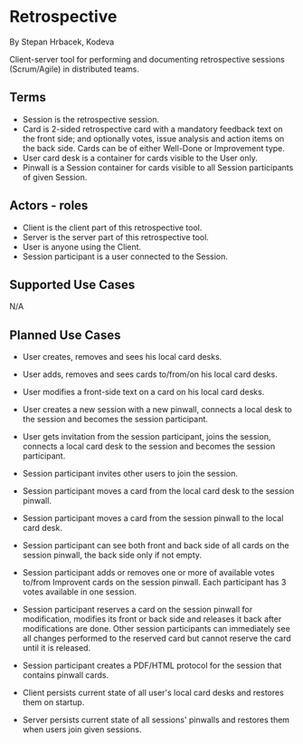 Retrospective
=============
By Stepan Hrbacek, Kodeva 

Client-server tool for performing and documenting retrospective sessions (Scrum/Agile) in distributed teams.

Terms
-----
* Session is the retrospective session.
* Card is 2-sided retrospective card with a mandatory feedback text on the front side; and optionally votes, issue analysis and action items on the back side. Cards can be of either Well-Done or Improvement type.
* User card desk is a container for cards visible to the User only.
* Pinwall is a Session container for cards visible to all Session participants of given Session.

Actors - roles
--------------
* Client is the client part of this retrospective tool.
* Server is the server part of this retrospective tool.
* User is anyone using the Client.
* Session participant is a user connected to the Session.

Supported Use Cases
-------------------
N/A

Planned Use Cases
-----------------
* User creates, removes and sees his local card desks.
* User adds, removes and sees cards to/from/on his local card desks.
* User modifies a front-side text on a card on his local card desks.
* User creates a new session with a new pinwall, connects a local desk to the session and becomes the session participant.
* User gets invitation from the session participant, joins the session, connects a local card desk to the session and becomes the session participant.

* Session participant invites other users to join the session.
* Session participant moves a card from the local card desk to the session pinwall.
* Session participant moves a card from the session pinwall to the local card desk.
* Session participant can see both front and back side of all cards on the session pinwall, the back side only if not empty.
* Session participant adds or removes one or more of available votes to/from Improvent cards on the session pinwall. Each participant has 3 votes available in one session.
* Session participant reserves a card on the session pinwall for modification, modifies its front or back side and releases it back after modifications are done. Other session participants can immediately see all changes performed to the reserved card but cannot reserve the card until it is released.
* Session participant creates a PDF/HTML protocol for the session that contains pinwall cards.

* Client persists current state of all user's local card desks and restores them on startup.
* Server persists current state of all sessions' pinwalls and restores them when users join given sessions.
